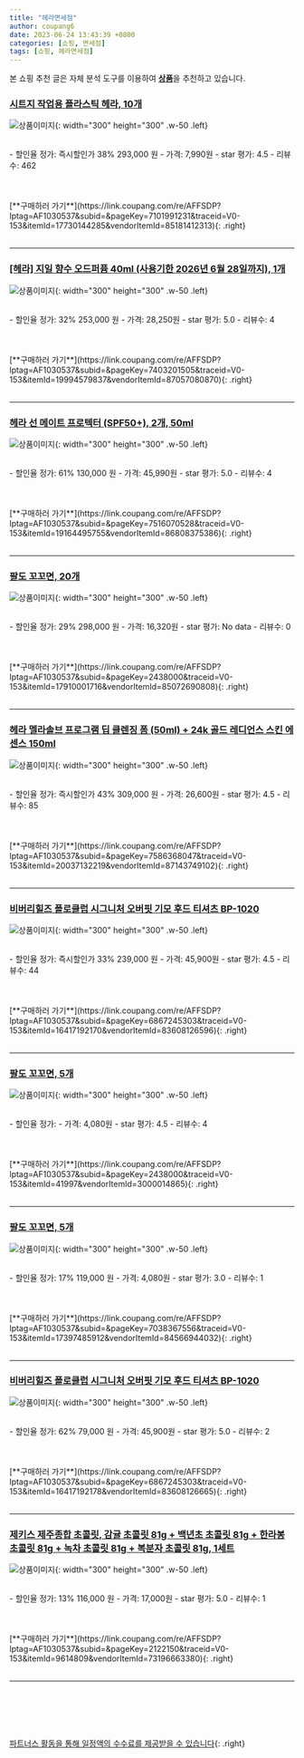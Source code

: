 ```yaml
---
title: "헤라면세점"
author: coupang6
date: 2023-06-24 13:43:39 +0800
categories: [쇼핑, 면세점]
tags: [쇼핑, 헤라면세점]
---
```


본 쇼핑 추천 글은 자체 분석 도구를 이용하여 [**상품**](https://link.coupang.com/a/bao1ui)을 추천하고 있습니다.

### [시트지 작업용 플라스틱 헤라, 10개](https://link.coupang.com/re/AFFSDP?lptag=AF1030537&subid=&pageKey=7101991231&traceid=V0-153&itemId=17730144285&vendorItemId=85181412313)

![상품이미지](https://thumbnail6.coupangcdn.com/thumbnails/remote/230x230ex/image/vendor_inventory/0e48/d0b874f988023e95d500c00392afd473467ce6aaf570531ca90cf5034809.jpg){: width="300" height="300" .w-50 .left}


<br>
- 할인율 정가: 즉시할인가 38%  293,000   원
- 가격: 7,990원
- star 평가: 4.5
- 리뷰수: 462
<br>
<br>
<br>
<br>
[**구매하러 가기**](https://link.coupang.com/re/AFFSDP?lptag=AF1030537&subid=&pageKey=7101991231&traceid=V0-153&itemId=17730144285&vendorItemId=85181412313){: .right}
<br>
<br>

---

### [[헤라] 지일 향수 오드퍼퓸 40ml (사용기한 2026년 6월 28일까지), 1개](https://link.coupang.com/re/AFFSDP?lptag=AF1030537&subid=&pageKey=7403201505&traceid=V0-153&itemId=19994579837&vendorItemId=87057080870)

![상품이미지](https://thumbnail7.coupangcdn.com/thumbnails/remote/230x230ex/image/vendor_inventory/45f1/0a4533d1618d7c5037b9467411fd1876c20f00b2b9f1e31ab56dda5ff83d.jpg){: width="300" height="300" .w-50 .left}


<br>
- 할인율 정가: 32%  253,000   원
- 가격: 28,250원
- star 평가: 5.0
- 리뷰수: 4
<br>
<br>
<br>
<br>
[**구매하러 가기**](https://link.coupang.com/re/AFFSDP?lptag=AF1030537&subid=&pageKey=7403201505&traceid=V0-153&itemId=19994579837&vendorItemId=87057080870){: .right}
<br>
<br>

---

### [헤라 선 메이트 프로텍터 (SPF50+), 2개, 50ml](https://link.coupang.com/re/AFFSDP?lptag=AF1030537&subid=&pageKey=7516070528&traceid=V0-153&itemId=19164495755&vendorItemId=86808375386)

![상품이미지](https://thumbnail9.coupangcdn.com/thumbnails/remote/230x230ex/image/vendor_inventory/3e58/52bf94592ff1e0d7ab42a90e24facfb514602051bfe9b4580095000ed975.jpg){: width="300" height="300" .w-50 .left}


<br>
- 할인율 정가: 61%  130,000   원
- 가격: 45,990원
- star 평가: 5.0
- 리뷰수: 4
<br>
<br>
<br>
<br>
[**구매하러 가기**](https://link.coupang.com/re/AFFSDP?lptag=AF1030537&subid=&pageKey=7516070528&traceid=V0-153&itemId=19164495755&vendorItemId=86808375386){: .right}
<br>
<br>

---

### [팔도 꼬꼬면, 20개](https://link.coupang.com/re/AFFSDP?lptag=AF1030537&subid=&pageKey=2438000&traceid=V0-153&itemId=17910001716&vendorItemId=85072690808)

![상품이미지](https://thumbnail6.coupangcdn.com/thumbnails/remote/230x230ex/image/retail/images/636448482381053-7665ea11-3d53-452e-a9f8-330d721ba279.jpg){: width="300" height="300" .w-50 .left}


<br>
- 할인율 정가: 29%  298,000   원
- 가격: 16,320원
- star 평가: No data
- 리뷰수: 0
<br>
<br>
<br>
<br>
[**구매하러 가기**](https://link.coupang.com/re/AFFSDP?lptag=AF1030537&subid=&pageKey=2438000&traceid=V0-153&itemId=17910001716&vendorItemId=85072690808){: .right}
<br>
<br>

---

### [헤라 멜라솔브 프로그램 딥 클렌징 폼 (50ml) + 24k 골드 레디언스 스킨 에센스 150ml](https://link.coupang.com/re/AFFSDP?lptag=AF1030537&subid=&pageKey=7586368047&traceid=V0-153&itemId=20037132219&vendorItemId=87143749102)

![상품이미지](https://thumbnail6.coupangcdn.com/thumbnails/remote/230x230ex/image/vendor_inventory/b0f6/ad005b9d707d62fbf80d95be07a793f458e9ebf2a0ddc76e960e5586f089.jpg){: width="300" height="300" .w-50 .left}


<br>
- 할인율 정가: 즉시할인가 43%  309,000   원
- 가격: 26,600원
- star 평가: 4.5
- 리뷰수: 85
<br>
<br>
<br>
<br>
[**구매하러 가기**](https://link.coupang.com/re/AFFSDP?lptag=AF1030537&subid=&pageKey=7586368047&traceid=V0-153&itemId=20037132219&vendorItemId=87143749102){: .right}
<br>
<br>

---

### [비버리힐즈 폴로클럽 시그니처 오버핏 기모 후드 티셔츠 BP-1020](https://link.coupang.com/re/AFFSDP?lptag=AF1030537&subid=&pageKey=6867245303&traceid=V0-153&itemId=16417192170&vendorItemId=83608126596)

![상품이미지](https://thumbnail6.coupangcdn.com/thumbnails/remote/230x230ex/image/vendor_inventory/f7be/679d35a9e21c07ba2365bcbd1942f6e64ab391d89b924023e925576ecfb2.jpg){: width="300" height="300" .w-50 .left}


<br>
- 할인율 정가: 즉시할인가 33%  239,000   원
- 가격: 45,900원
- star 평가: 4.5
- 리뷰수: 44
<br>
<br>
<br>
<br>
[**구매하러 가기**](https://link.coupang.com/re/AFFSDP?lptag=AF1030537&subid=&pageKey=6867245303&traceid=V0-153&itemId=16417192170&vendorItemId=83608126596){: .right}
<br>
<br>

---

### [팔도 꼬꼬면, 5개](https://link.coupang.com/re/AFFSDP?lptag=AF1030537&subid=&pageKey=2438000&traceid=V0-153&itemId=41997&vendorItemId=3000014865)

![상품이미지](https://thumbnail9.coupangcdn.com/thumbnails/remote/230x230ex/image/product/image/vendoritem/2016/05/18/3000014865/98e4a581-0d11-4233-8d4f-903c752a7207.jpg){: width="300" height="300" .w-50 .left}


<br>
- 할인율 정가: 
- 가격: 4,080원
- star 평가: 4.5
- 리뷰수: 4
<br>
<br>
<br>
<br>
[**구매하러 가기**](https://link.coupang.com/re/AFFSDP?lptag=AF1030537&subid=&pageKey=2438000&traceid=V0-153&itemId=41997&vendorItemId=3000014865){: .right}
<br>
<br>

---

### [팔도 꼬꼬면, 5개](https://link.coupang.com/re/AFFSDP?lptag=AF1030537&subid=&pageKey=7038367556&traceid=V0-153&itemId=17397485912&vendorItemId=84566944032)

![상품이미지](https://thumbnail9.coupangcdn.com/thumbnails/remote/230x230ex/image/product/image/vendoritem/2016/05/18/3000014865/98e4a581-0d11-4233-8d4f-903c752a7207.jpg){: width="300" height="300" .w-50 .left}


<br>
- 할인율 정가: 17%  119,000   원
- 가격: 4,080원
- star 평가: 3.0
- 리뷰수: 1
<br>
<br>
<br>
<br>
[**구매하러 가기**](https://link.coupang.com/re/AFFSDP?lptag=AF1030537&subid=&pageKey=7038367556&traceid=V0-153&itemId=17397485912&vendorItemId=84566944032){: .right}
<br>
<br>

---

### [비버리힐즈 폴로클럽 시그니처 오버핏 기모 후드 티셔츠 BP-1020](https://link.coupang.com/re/AFFSDP?lptag=AF1030537&subid=&pageKey=6867245303&traceid=V0-153&itemId=16417192178&vendorItemId=83608126665)

![상품이미지](https://thumbnail8.coupangcdn.com/thumbnails/remote/230x230ex/image/vendor_inventory/a540/1d125cb28c058de958f127254a6cf5e6180a48c1cb0fe95278f228ae94a7.jpg){: width="300" height="300" .w-50 .left}


<br>
- 할인율 정가: 62%  79,000   원
- 가격: 45,900원
- star 평가: 5.0
- 리뷰수: 2
<br>
<br>
<br>
<br>
[**구매하러 가기**](https://link.coupang.com/re/AFFSDP?lptag=AF1030537&subid=&pageKey=6867245303&traceid=V0-153&itemId=16417192178&vendorItemId=83608126665){: .right}
<br>
<br>

---

### [제키스 제주종합 초콜릿, 감귤 초콜릿 81g + 백년초 초콜릿 81g + 한라봉 초콜릿 81g + 녹차 초콜릿 81g + 복분자 초콜릿 81g, 1세트](https://link.coupang.com/re/AFFSDP?lptag=AF1030537&subid=&pageKey=2122150&traceid=V0-153&itemId=9614809&vendorItemId=73196663380)

![상품이미지](https://thumbnail7.coupangcdn.com/thumbnails/remote/230x230ex/image/vendor_inventory/2380/e12a41a048732dc7c304ea950f6775fc8a0ea3231690f9cd6221172f7dc1.jpeg){: width="300" height="300" .w-50 .left}


<br>
- 할인율 정가: 13%  116,000   원
- 가격: 17,000원
- star 평가: 5.0
- 리뷰수: 1
<br>
<br>
<br>
<br>
[**구매하러 가기**](https://link.coupang.com/re/AFFSDP?lptag=AF1030537&subid=&pageKey=2122150&traceid=V0-153&itemId=9614809&vendorItemId=73196663380){: .right}
<br>
<br>

---
<br><br><br><br><br> [파트너스 활동을 통해 일정액의 수수료를 제공받을 수 있습니다](https://link.coupang.com/a/bao1ui){: .right}